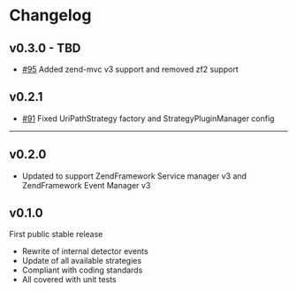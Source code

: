 Changelog
===

v0.3.0 - TBD
---
 * [#95](https://github.com/basz/SlmLocale/pull/95) Added zend-mvc v3 support and removed zf2 support

v0.2.1
---
 * [#91](https://github.com/basz/SlmLocale/pull/91) Fixed UriPathStrategy factory and StrategyPluginManager config

---

v0.2.0
---
 * Updated to support ZendFramework Service manager v3 and ZendFramework Event Manager v3

v0.1.0
---
First public stable release

 * Rewrite of internal detector events
 * Update of all available strategies
 * Compliant with coding standards
 * All covered with unit tests